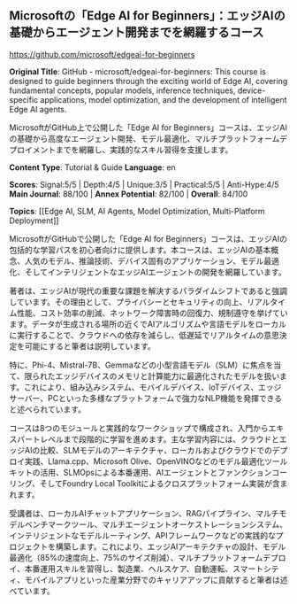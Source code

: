 ## Microsoftの「Edge AI for Beginners」：エッジAIの基礎からエージェント開発までを網羅するコース

https://github.com/microsoft/edgeai-for-beginners

**Original Title**: GitHub - microsoft/edgeai-for-beginners: This course is designed to guide beginners through the exciting world of Edge AI, covering fundamental concepts, popular models, inference techniques, device-specific applications, model optimization, and the development of intelligent Edge AI agents.

MicrosoftがGitHub上で公開した「Edge AI for Beginners」コースは、エッジAIの基礎から高度なエージェント開発、モデル最適化、マルチプラットフォームデプロイメントまでを網羅し、実践的なスキル習得を支援します。

**Content Type**: Tutorial & Guide
**Language**: en

**Scores**: Signal:5/5 | Depth:4/5 | Unique:3/5 | Practical:5/5 | Anti-Hype:4/5
**Main Journal**: 88/100 | **Annex Potential**: 82/100 | **Overall**: 84/100

**Topics**: [[Edge AI, SLM, AI Agents, Model Optimization, Multi-Platform Deployment]]

MicrosoftがGitHubで公開した「Edge AI for Beginners」コースは、エッジAIの包括的な学習パスを初心者向けに提供します。本コースは、エッジAIの基本概念、人気のモデル、推論技術、デバイス固有のアプリケーション、モデル最適化、そしてインテリジェントなエッジAIエージェントの開発を網羅しています。

著者は、エッジAIが現代の重要な課題を解決するパラダイムシフトであると強調しています。その理由として、プライバシーとセキュリティの向上、リアルタイム性能、コスト効率の削減、ネットワーク障害時の回復力、規制遵守を挙げています。データが生成される場所の近くでAIアルゴリズムや言語モデルをローカルに実行することで、クラウドへの依存を減らし、低遅延でリアルタイムの意思決定を可能にすると筆者は説明しています。

特に、Phi-4、Mistral-7B、Gemmaなどの小型言語モデル（SLM）に焦点を当て、限られたエッジデバイスのメモリと計算能力に最適化されたモデルを扱います。これにより、組み込みシステム、モバイルデバイス、IoTデバイス、エッジサーバー、PCといった多様なプラットフォームで強力なNLP機能を発揮できると述べられています。

コースは8つのモジュールと実践的なワークショップで構成され、入門からエキスパートレベルまで段階的に学習を進めます。主な学習内容には、クラウドとエッジAIの比較、SLMモデルのアーキテクチャ、ローカルおよびクラウドでのデプロイ実践、Llama.cpp、Microsoft Olive、OpenVINOなどのモデル最適化ツールキットの活用、SLMOpsによる本番運用、AIエージェントとファンクションコーリング、そしてFoundry Local Toolkitによるクロスプラットフォーム実装が含まれます。

受講者は、ローカルAIチャットアプリケーション、RAGパイプライン、マルチモデルベンチマークツール、マルチエージェントオーケストレーションシステム、インテリジェントなモデルルーティング、APIフレームワークなどの実践的なプロジェクトを構築します。これにより、エッジAIアーキテクチャの設計、モデル最適化（85%の速度向上、75%のサイズ削減）、マルチプラットフォームデプロイ、本番運用スキルを習得し、製造業、ヘルスケア、自動運転、スマートシティ、モバイルアプリといった産業分野でのキャリアアップに貢献すると筆者は述べています。